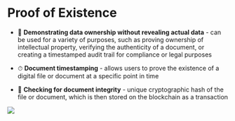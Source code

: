 # Proof of Existence

<div grid="~ cols-2 gap-2" m="t-2">
<div>

- 🔑 **Demonstrating data ownership without revealing actual data** - can be used for a variety of purposes, such as proving ownership of intellectual property, verifying the authenticity of a document, or creating a timestamped audit trail for compliance or legal purposes

- ⏱ **Document timestamping** -  allows users to prove the existence of a digital file or document at a specific point in time

- 🤝 **Checking for document integrity** - unique cryptographic hash of the file or document, which is then stored on the blockchain as a transaction

</div>
  <div>
    <img border="rounded" src="/anime-signature.gif">
  </div>
</div>